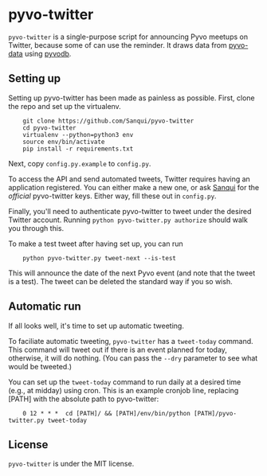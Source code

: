 # pyvo-twitter

`pyvo-twitter` is a single-purpose script for announcing Pyvo meetups on Twitter, because some of can use the reminder.  It draws data from [pyvo-data](https://github.com/pyvec/pyvo-data) using [pyvodb](https://github.com/pyvec/pyvodb/).

## Setting up

Setting up pyvo-twitter has been made as painless as possible.  First, clone the repo and set up the virtualenv.

```
    git clone https://github.com/Sanqui/pyvo-twitter
    cd pyvo-twitter
    virtualenv --python=python3 env
    source env/bin/activate
    pip install -r requirements.txt
```

Next, copy `config.py.example` to `config.py`.

To access the API and send automated tweets, Twitter requires having an
application registered.  You can either make a new one, or ask
[Sanqui](https://github.com/sanqui/) for the *official* pyvo-twitter keys.
Either way, fill these out in `config.py`.

Finally, you'll need to authenticate pyvo-twitter to tweet under the desired
Twitter account.  Running `python pyvo-twitter.py authorize` should walk you
through this.

To make a test tweet after having set up, you can run

```
    python pyvo-twitter.py tweet-next --is-test
```

This will announce the date of the next Pyvo event (and note that the tweet
is a test).  The tweet can be deleted the standard way if you so wish.

## Automatic run

If all looks well, it's time to set up automatic tweeting.

To faciliate automatic tweeting, `pyvo-twitter` has a `tweet-today`
command.  This command will tweet out if there is an event planned for today,
otherwise, it will do nothing.  (You can pass the `--dry` parameter to
see what would be tweeted.)

You can set up the `tweet-today` command to run daily at a desired time (e.g.,
at midday) using cron.  This is an example cronjob line, replacing [PATH] with the absolute path to pyvo-twitter:

```
    0 12 * * *  cd [PATH]/ && [PATH]/env/bin/python [PATH]/pyvo-twitter.py tweet-today
```

## License
`pyvo-twitter` is under the MIT license.
